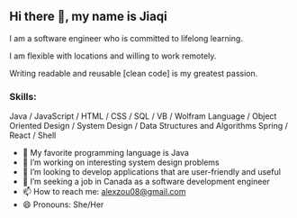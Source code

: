 ## Hi there 👋, my name is Jiaqi

I am a software engineer who is committed to lifelong learning.

I am flexible with locations and willing to work remotely.

Writing readable and reusable [clean code] is my greatest passion. 

### Skills: 
Java / JavaScript / HTML / CSS / SQL / VB / Wolfram Language /
Object Oriented Design / System Design / Data Structures and Algorithms 
Spring / React / Shell

- 🔭 My favorite programming language is Java
- 🌱 I’m working on interesting system design problems
- 👯 I’m looking to develop applications that are user-friendly and useful
- 🤔 I’m seeking a job in Canada as a software development engineer
- 📫 How to reach me: alexzou08@gmail.com
- 😄 Pronouns: She/Her 

<!---
[![Top Langs](https://github-readme-stats.vercel.app/api/top-langs/?username=alexzou08&layout=compact&theme=radical)](https://github.com/anuraghazra/github-readme-stats)
alexzou08/alexzou08 is a ✨ special ✨ repository because its `README.md` (this file) appears on your GitHub profile.
You can click the Preview link to take a look at your changes.
--->
